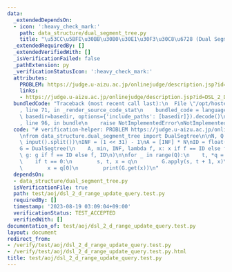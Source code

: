 ```yaml
---
data:
  _extendedDependsOn:
  - icon: ':heavy_check_mark:'
    path: data_structure/dual_segment_tree.py
    title: "\u53CC\u5BFE\u30BB\u30B0\u30E1\u30F3\u30C8\u6728 (Dual Segment Tree)"
  _extendedRequiredBy: []
  _extendedVerifiedWith: []
  _isVerificationFailed: false
  _pathExtension: py
  _verificationStatusIcon: ':heavy_check_mark:'
  attributes:
    PROBLEM: https://judge.u-aizu.ac.jp/onlinejudge/description.jsp?id=DSL_2_D
    links:
    - https://judge.u-aizu.ac.jp/onlinejudge/description.jsp?id=DSL_2_D
  bundledCode: "Traceback (most recent call last):\n  File \"/opt/hostedtoolcache/PyPy/3.10.13/x64/lib/pypy3.10/site-packages/onlinejudge_verify/documentation/build.py\"\
    , line 71, in _render_source_code_stat\n    bundled_code = language.bundle(stat.path,\
    \ basedir=basedir, options={'include_paths': [basedir]}).decode()\n  File \"/opt/hostedtoolcache/PyPy/3.10.13/x64/lib/pypy3.10/site-packages/onlinejudge_verify/languages/python.py\"\
    , line 96, in bundle\n    raise NotImplementedError\nNotImplementedError\n"
  code: "# verification-helper: PROBLEM https://judge.u-aizu.ac.jp/onlinejudge/description.jsp?id=DSL_2_D\n\
    \nfrom data_structure.dual_segment_tree import DualSegtree\n\nN, Q = map(int,\
    \ input().split())\nINF = (1 << 31) - 1\nA = [INF] * N\nID = float(\"inf\")\n\
    G = DualSegtree(\n    A, min, INF, lambda f, x: x if f == ID else f, lambda f,\
    \ g: g if f == ID else f, ID\n)\n\nfor _ in range(Q):\n    t, *q = map(int, input().split())\n\
    \    if t == 0:\n        s, t, x = q\n        G.apply(s, t + 1, x)\n    else:\n\
    \        x = q[0]\n        print(G.get(x))\n"
  dependsOn:
  - data_structure/dual_segment_tree.py
  isVerificationFile: true
  path: test/aoj/dsl_2_d_range_update_query.test.py
  requiredBy: []
  timestamp: '2023-08-19 03:09:04+09:00'
  verificationStatus: TEST_ACCEPTED
  verifiedWith: []
documentation_of: test/aoj/dsl_2_d_range_update_query.test.py
layout: document
redirect_from:
- /verify/test/aoj/dsl_2_d_range_update_query.test.py
- /verify/test/aoj/dsl_2_d_range_update_query.test.py.html
title: test/aoj/dsl_2_d_range_update_query.test.py
---
```

